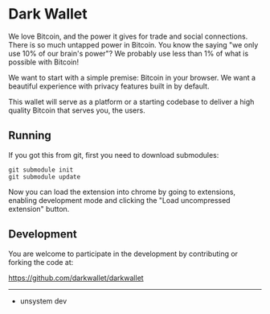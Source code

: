 Dark Wallet
==========

We love Bitcoin, and the power it gives for trade and social connections. There is so much untapped power in Bitcoin. You know the saying "we only use 10% of our brain's power"? We probably use less than 1% of what is possible with Bitcoin!

We want to start with a simple premise: Bitcoin in your browser. We want a beautiful experience with privacy features built in by default.

This wallet will serve as a platform or a starting codebase to deliver a high quality Bitcoin that serves you, the users.

Running
-----------
If you got this from git, first you need to download submodules:

    git submodule init
    git submodule update

Now you can load the extension into chrome by going to extensions, enabling development mode and clicking the "Load uncompressed extension" button.

Development
-----------
You are welcome to participate in the development by contributing or forking the code at:

https://github.com/darkwallet/darkwallet

- - -

- unsystem dev
